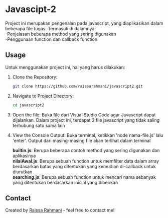 # Javascipt-2

Project ini merupakan pengenalan pada javascript, yang diaplikasikan dalam beberapa file tugas. Termasuk di dalamnya: <br>
-Penjelasan beberapa method yang sering digunakan <br>
-Penggunaan function dan callback function<br>

## Usage
Untuk menggunakan project ini, hal yang harus dilakukan:<br>

1. Clone the Repository:
   ```bash 
   git clone https://github.com/raissarahmani/javascript2.git
   ```

2. Navigate to Project Directory:
    ```bash 
   cd javascript2
   ```

3. Open the file: 
    Buka file dari Visual Studio Code agar Javascript dapat dijalankan. Dalam project ini, terdapat 3 file javascript yang tidak saling terhubung satu sama lain
    
4. View the Console Output: 
    Buka terminal, ketikkan 'node nama-file.js' lalu 'enter'. Output dari masing-masing file akan terlihat dalam terminal <br>

    **builtin.js**: Berupa beberapa contoh method yang sering digunakan dan aplikasinya <br>
    **nilaiAwal.js**: Berupa sebuah function untuk memfilter data dalam array berdasarkan batas yang ditentukan yang kemudian di-callback untuk diurutkan <br>
    **searching.js**: Berupa sebuah function untuk mencari nama sebanyak yang ditentukan berdasarkan inisial yang diberikan <br>

## Contact
Created by [Raissa Rahmani](raissarahmani18@gmail.com) - feel free to contact me!


